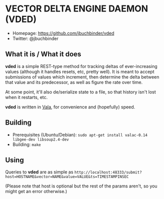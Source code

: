 # VECTOR DELTA ENGINE DAEMON (VDED)

* Homepage: https://github.com/jbuchbinder/vded
* Twitter: @jbuchbinder

## What it is / What it does

**vded** is a simple REST-type method for tracking deltas of
ever-increasing values (although it handles resets, etc, pretty well).
It is meant to accept submissions of values which increment, then
determine the delta between that value and its predecessor, as well as
figure the rate over time.

At some point, it'll also de/serialize state to a file, so that history
isn't lost when it restarts, etc.

**vded** is written in [Vala](http://live.gnome.org/Vala), for
convenience and (hopefully) speed.

## Building

* Prerequisites (Ubuntu/Debian):
`sudo apt-get install valac-0.14 libgee-dev libsoup2.4-dev`
* Building:
`make`

## Using

Queries to **vded** are as simple as
`http://localhost:48333/submit?host=HOSTNAME&vector=NAME&value=VALUE&ts=TIMESTAMPINSEC`

(Please note that host is optional but the rest of the params aren't, so
you might get an error otherwise.)

